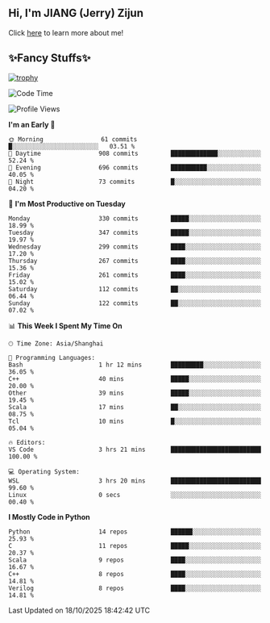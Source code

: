 ## Hi, I'm JIANG (Jerry) Zijun

Click [here](https://jzjerry.github.io/about/) to learn more about me!

## ✨Fancy Stuffs✨
[![trophy](https://github-profile-trophy.vercel.app/?username=jzjerry&theme=onedark)](https://github.com/ryo-ma/github-profile-trophy)
<!--START_SECTION:waka-->
![Code Time](http://img.shields.io/badge/Code%20Time-1%2C551%20hrs%2030%20mins-blue)

![Profile Views](http://img.shields.io/badge/Profile%20Views-0-blue)

**I'm an Early 🐤** 

```text
🌞 Morning                61 commits          █░░░░░░░░░░░░░░░░░░░░░░░░   03.51 % 
🌆 Daytime                908 commits         █████████████░░░░░░░░░░░░   52.24 % 
🌃 Evening                696 commits         ██████████░░░░░░░░░░░░░░░   40.05 % 
🌙 Night                  73 commits          █░░░░░░░░░░░░░░░░░░░░░░░░   04.20 % 
```
📅 **I'm Most Productive on Tuesday** 

```text
Monday                   330 commits         █████░░░░░░░░░░░░░░░░░░░░   18.99 % 
Tuesday                  347 commits         █████░░░░░░░░░░░░░░░░░░░░   19.97 % 
Wednesday                299 commits         ████░░░░░░░░░░░░░░░░░░░░░   17.20 % 
Thursday                 267 commits         ████░░░░░░░░░░░░░░░░░░░░░   15.36 % 
Friday                   261 commits         ████░░░░░░░░░░░░░░░░░░░░░   15.02 % 
Saturday                 112 commits         ██░░░░░░░░░░░░░░░░░░░░░░░   06.44 % 
Sunday                   122 commits         ██░░░░░░░░░░░░░░░░░░░░░░░   07.02 % 
```


📊 **This Week I Spent My Time On** 

```text
🕑︎ Time Zone: Asia/Shanghai

💬 Programming Languages: 
Bash                     1 hr 12 mins        █████████░░░░░░░░░░░░░░░░   36.05 % 
C++                      40 mins             █████░░░░░░░░░░░░░░░░░░░░   20.00 % 
Other                    39 mins             █████░░░░░░░░░░░░░░░░░░░░   19.45 % 
Scala                    17 mins             ██░░░░░░░░░░░░░░░░░░░░░░░   08.75 % 
Tcl                      10 mins             █░░░░░░░░░░░░░░░░░░░░░░░░   05.04 % 

🔥 Editors: 
VS Code                  3 hrs 21 mins       █████████████████████████   100.00 % 

💻 Operating System: 
WSL                      3 hrs 20 mins       █████████████████████████   99.60 % 
Linux                    0 secs              ░░░░░░░░░░░░░░░░░░░░░░░░░   00.40 % 
```

**I Mostly Code in Python** 

```text
Python                   14 repos            ██████░░░░░░░░░░░░░░░░░░░   25.93 % 
C                        11 repos            █████░░░░░░░░░░░░░░░░░░░░   20.37 % 
Scala                    9 repos             ████░░░░░░░░░░░░░░░░░░░░░   16.67 % 
C++                      8 repos             ████░░░░░░░░░░░░░░░░░░░░░   14.81 % 
Verilog                  8 repos             ████░░░░░░░░░░░░░░░░░░░░░   14.81 % 
```




 Last Updated on 18/10/2025 18:42:42 UTC
<!--END_SECTION:waka-->
